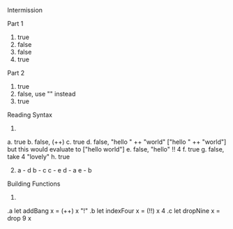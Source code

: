 Intermission

Part 1

1. true
2. false
3. false
4. true

Part 2

1. true
2. false, use "" instead
3. true

Reading Syntax

1.
  a. true
  b. false, 
     (++)
  c. true
  d. false, 
     "hello " ++ "world"
     ["hello " ++ "world"] but this would evaluate to ["hello world"]
  e. false, 
     "hello" !! 4
  f. true
  g. false,
     take 4 "lovely"
  h. true

2. a - d
   b - c
   c - e
   d - a
   e - b

Building Functions

1.
  .a let addBang x = (++) x "!"
  .b let indexFour x = (!!) x 4
  .c let dropNine x = drop 9 x